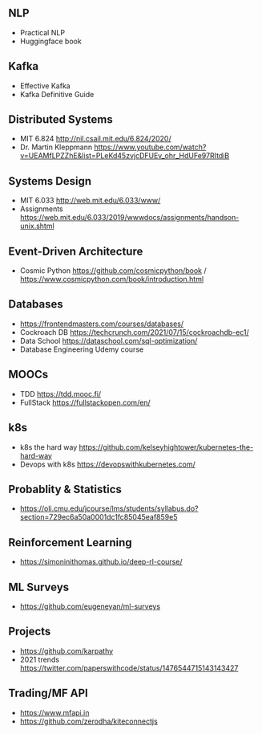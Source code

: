## NLP

- Practical NLP
- Huggingface book

## Kafka
- Effective Kafka
- Kafka Definitive Guide

## Distributed Systems
- MIT 6.824 http://nil.csail.mit.edu/6.824/2020/
- Dr. Martin Kleppmann https://www.youtube.com/watch?v=UEAMfLPZZhE&list=PLeKd45zvjcDFUEv_ohr_HdUFe97RItdiB

## Systems Design
- MIT 6.033 http://web.mit.edu/6.033/www/
- Assignments https://web.mit.edu/6.033/2019/wwwdocs/assignments/handson-unix.shtml

## Event-Driven Architecture
- Cosmic Python https://github.com/cosmicpython/book / https://www.cosmicpython.com/book/introduction.html

## Databases
- https://frontendmasters.com/courses/databases/
- Cockroach DB https://techcrunch.com/2021/07/15/cockroachdb-ec1/
- Data School https://dataschool.com/sql-optimization/
- Database Engineering Udemy course

## MOOCs
- TDD https://tdd.mooc.fi/
- FullStack https://fullstackopen.com/en/

## k8s
- k8s the hard way https://github.com/kelseyhightower/kubernetes-the-hard-way
- Devops with k8s https://devopswithkubernetes.com/

## Probablity & Statistics
- https://oli.cmu.edu/jcourse/lms/students/syllabus.do?section=729ec6a50a0001dc1fc85045eaf859e5

## Reinforcement Learning
- https://simoninithomas.github.io/deep-rl-course/

## ML Surveys
- https://github.com/eugeneyan/ml-surveys

## Projects
- https://github.com/karpathy
- 2021 trends https://twitter.com/paperswithcode/status/1476544715143143427

## Trading/MF API
- https://www.mfapi.in
- https://github.com/zerodha/kiteconnectjs
